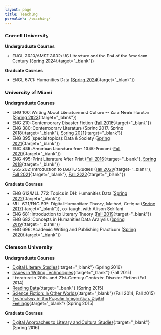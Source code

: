 ```yaml
---
layout: page
title: Teaching
permalink: /teaching/
---
```

### Cornell University

**Undergraduate Courses**
- ENGL 3630/AMST 3632: US Literature and the End of the American Century ([Spring 2024](https://lindsaythomas.net/engl3630s24/){:target="_blank"})

**Graduate Courses**
- ENGL 6701: Humanities Data ([Spring 2024](https://lindsaythomas.net/engl6701s24/){:target="_blank"})

### University of Miami

**Undergraduate Courses**

- ENG 106: Writing About Literature and Culture -- Zora Neale Hurston ([Spring 2023](https://lindsaythomas.net/eng106s23/){:target="_blank"})
- ENG 210: Contemporary Disaster Fiction ([Fall 2016](https://lindsaythomas.net/eng210h){:target="_blank"})
- ENG 380: Contemporary Literature ([Spring 2017](https://lindsaythomas.net/eng380s17), [Spring 2018](https://lindsaythomas.net/eng380s18){:target="_blank"}, [Spring 2021](https://lindsaythomas.net/eng380s21/){:target="_blank"})
- ENG 395 (special topics): Data & Society ([Spring 2021](https://lindsaythomas.net/eng395s21/){:target="_blank"})
- ENG 485: American Literature from 1945-Present ([Fall 2020](https://lindsaythomas.net/eng-485-f20-syllabus.pdf){:target="_blank"})
- ENG 495: Print Literature After Print ([Fall 2016](https://lindsaythomas.net/eng495f){:target="_blank"}, [Spring 2018](https://lindsaythomas.net/eng380s18){:target="_blank"})
- GSS 202: Introduction to LGBTQ Studies ([Fall 2020](https://lindsaythomas.net/gss-202-f20-syllabus.pdf){:target="_blank"}, [Fall 2021](https://lindsaythomas.net/gss202f21/){:target="_blank"}, [Fall 2022](https://lindsaythomas.net/gss202f22){:target="_blank"})

**Graduate Courses**

- ENG 612/MLL 772: Topics in DH: Humanities Data ([Spring 2022](https://lindsaythomas.net/eng612s22/){:target="_blank"})
- MLL 621/ENG 695: Digital Humanities: Theory, Method, Critique ([Spring 2017](https://lindsaythomas.net/mll621){:target="_blank"}), co-taught with Allison Schifani
- ENG 681: Introduction to Literary Theory ([Fall 2019](https://lindsaythomas.net/eng681f19/){:target="_blank"})
- ENG 682: Concepts in Humanities Data Analysis ([Spring 2019](http://lindsaythomas.net/eng682s19/){:target="_blank"})
- ENG 696: Academic Writing and Publishing Practicum ([Spring 2020](https://lindsaythomas.net/eng696s20/){:target="_blank"})

### Clemson University

**Undergraduate Courses**

- [Digital Literary Studies](https://lindsaythomas.net/engl4590/){:target="_blank"} (Spring 2016)
- [Issues in Writing Technologies](https://lindsaythomas.net/engl4600/){:target="_blank"} (Fall 2015)
- Literature in 20th- and 21st-Century Contexts: Disaster Fiction (Fall 2014)
- [Reading Data](https://lindsaythomas.net/hon2210/){:target="_blank"} (Spring 2015)
- [Science Fiction: In Other Worlds](https://lindsaythomas.net/engl3560/){:target="_blank"} (Fall 2014, Fall 2015)
- [Technology in the Popular Imagination: Digital Feelings](https://lindsaythomas.net/engl3490/){:target="_blank"} (Spring 2015)

**Graduate Courses**

- [Digital Approaches to Literary and Cultural Studies](https://lindsaythomas.net/engl8120/){:target="_blank"} (Spring 2016)
